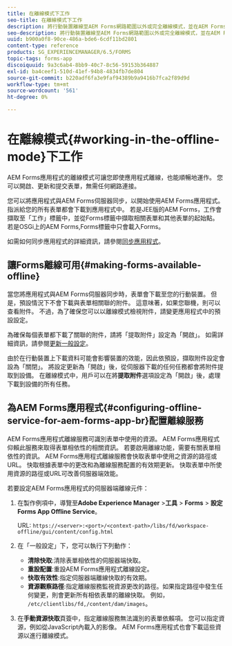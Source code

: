 ```yaml
---
title: 在離線模式下工作
seo-title: 在離線模式下工作
description: 將行動裝置離線至AEM Forms網路範圍以外或完全離線模式，並在AEM Forms應用程式中運作
seo-description: 將行動裝置離線至AEM Forms網路範圍以外或完全離線模式，並在AEM Forms應用程式中運作
uuid: b900a0f8-90ce-486a-bde6-6cdf11bd2801
content-type: reference
products: SG_EXPERIENCEMANAGER/6.5/FORMS
topic-tags: forms-app
discoiquuid: 9a3c6ab4-8bb9-40c7-8c56-59153b364887
exl-id: ba4ceef1-510d-41ef-94b8-4834fb7de804
source-git-commit: b220adf6fa3e9faf94389b9a9416b7fca2f89d9d
workflow-type: tm+mt
source-wordcount: '561'
ht-degree: 0%

---
```


# 在離線模式{#working-in-the-offline-mode}下工作

AEM Forms應用程式的離線模式可讓您即使應用程式離線，也能順暢地運作。 您可以開啟、更新和提交表單，無需任何網路連接。

您可以將應用程式與AEM Forms伺服器同步，以開始使用AEM Forms應用程式。 指派給您的所有表單都會下載到應用程式中。 若是JEE版的AEM Forms，工作會擷取至「工作」標籤中，並從Forms標籤中擷取相關表單和其他表單的起始點。 若是OSGi上的AEM Forms,Forms標籤中只會載入Forms。

如需如何同步應用程式的詳細資訊，請參閱[同步應用程式](/help/forms/using/sync-app.md)。

## 讓Forms離線可用{#making-forms-available-offline}

當您將應用程式與AEM Forms伺服器同步時，表單會下載至您的行動裝置。 但是，預設情況下不會下載與表單相關聯的附件。 這意味著，如果您聯機，則可以查看附件。 不過，為了確保您可以以離線模式檢視附件，請變更應用程式中的預設設定。

為確保每個表單都下載了關聯的附件，請將「提取附件」設定為「開啟」。 如需詳細資訊，請參閱[更新一般設定](/help/forms/using/update-general-settings.md)。

由於在行動裝置上下載資料可能會影響裝置的效能，因此依預設，擷取附件設定會設為「關閉」。 將設定更新為「開啟」後，從伺服器下載的任何任務都會將附件提取到設備。 在離線模式中，用戶可以在將&#x200B;**提取附件**&#x200B;選項設定為「開啟」後，處理下載到設備的所有任務。

## 為AEM Forms應用程式{#configuring-offline-service-for-aem-forms-app-br}配置離線服務

AEM Forms應用程式離線服務可識別表單中使用的資源。 AEM Forms應用程式仰賴此服務來取得表單相依性的相關資訊。 若要啟用離線功能，需要有關表單相依性的資訊。 AEM Forms應用程式離線服務會快取表單中使用之資源的路徑或URL。 快取根據表單中的更改和為離線服務配置的有效期更新。 快取表單中所使用資源的路徑或URL可改善伺服器端效能。

若要設定AEM Forms應用程式的伺服器端離線元件：

1. 在製作例項中，導覽至&#x200B;**Adobe Experience Manager** >**工具** > **Forms** > **設定Forms App Offline Service**。

   URL: `https://<server>:<port>/<context-path>/libs/fd/workspace-offline/gui/content/config.html`

1. 在「一般設定」下，您可以執行下列動作：

   * **清除快取**:清除表單相依性的伺服器端快取。
   * **重設配置**:重設AEM Forms應用程式離線設定。
   * **快取有效性**:指定伺服器端離線快取的有效期。
   * **資源觀察路徑**:指定離線服務監視資源更改的路徑。如果指定路徑中發生任何變更，則會更新所有相依表單的離線快取。 例如， `/etc/clientlibs/fd,/content/dam/images`。

1. 在&#x200B;**手動資源快取**&#x200B;頁簽中，指定離線服務無法識別的表單依賴項。 您可以指定資源，例如從JavaScript內載入的影像。 AEM Forms應用程式也會下載這些資源以進行離線模式。
